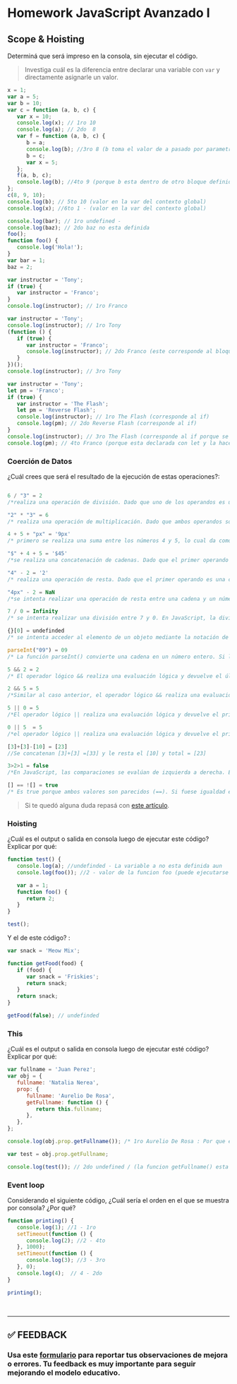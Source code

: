 # Homework JavaScript Avanzado I

## Scope & Hoisting

Determiná que será impreso en la consola, sin ejecutar el código.

> Investiga cuál es la diferencia entre declarar una variable con `var` y directamente asignarle un valor.

```javascript
x = 1;
var a = 5;
var b = 10;
var c = function (a, b, c) {
   var x = 10;
   console.log(x); // 1ro 10
   console.log(a); // 2do  8
   var f = function (a, b, c) {
      b = a;
      console.log(b); //3ro 8 (b toma el valor de a pasado por parametro)
      b = c;
      var x = 5;
   };
   f(a, b, c);
   console.log(b); //4to 9 (porque b esta dentro de otro bloque definida)
};
c(8, 9, 10);      
console.log(b); // 5to 10 (valor en la var del contexto global)
console.log(x); //6to 1 - (valor en la var del contexto global)
```

```javascript
console.log(bar); // 1ro undefined -
console.log(baz); // 2do baz no esta definida
foo();
function foo() {
   console.log('Hola!');
}
var bar = 1;
baz = 2;
```

```javascript
var instructor = 'Tony';
if (true) {
   var instructor = 'Franco';
}
console.log(instructor); // 1ro Franco
```

```javascript
var instructor = 'Tony';
console.log(instructor); // 1ro Tony
(function () {
   if (true) {
      var instructor = 'Franco';
      console.log(instructor); // 2do Franco (este corresponde al bloque del if)
   }
})();
console.log(instructor); // 3ro Tony
```

```javascript
var instructor = 'Tony';
let pm = 'Franco';
if (true) {
   var instructor = 'The Flash';
   let pm = 'Reverse Flash';
   console.log(instructor); // 1ro The Flash (corresponde al if)
   console.log(pm); // 2do Reverse Flash (corresponde al if)
}
console.log(instructor); // 3ro The Flash (corresponde al if porque se modifico su valor)
console.log(pm); // 4to Franco (porque esta declarada con let y la hace una variable en bloque)
``` 

### Coerción de Datos

¿Cuál crees que será el resultado de la ejecución de estas operaciones?:

```javascript

6 / "3" = 2
/*realiza una operación de división. Dado que uno de los operandos es una cadena, JavaScript intentará convertirlo a un número antes de realizar la división.*/

"2" * "3" = 6
/* realiza una operación de multiplicación. Dado que ambos operandos son cadenas que representan números, JavaScript intentará convertirlos a números antes de realizar la multiplicación. */

4 + 5 + "px" = '9px'
/* primero se realiza una suma entre los números 4 y 5, lo cual da como resultado 9. Luego, se concatena la cadena "px" al resultado de la suma. */

"$" + 4 + 5 = '$45'
/*se realiza una concatenación de cadenas. Dado que el primer operando es una cadena, JavaScript interpretará las operaciones restantes como concatenación de cadenas. */

"4" - 2 = '2'
/* realiza una operación de resta. Dado que el primer operando es una cadena que representa un número, JavaScript intentará convertirlo a un número antes de realizar la resta.  */

"4px" - 2 = NaN
/*se intenta realizar una operación de resta entre una cadena y un número. Dado que el segundo operando es un número, JavaScript intentará convertir la cadena "4px" a un número antes de realizar la resta. Sin embargo, la conversión no es posible */

7 / 0 = Infinity
/* se intenta realizar una división entre 7 y 0. En JavaScript, la división por 0 resulta en Infinity */

{}[0] = undefinded
/* se intenta acceder al elemento de un objeto mediante la notación de corchetes. Sin embargo, el objeto vacío {} no tiene ninguna propiedad definida*/

parseInt("09") = 09
/* La función parseInt() convierte una cadena en un número entero. Si la cadena comienza con un número válido, se realizará la conversión. */

5 && 2 = 2
/* El operador lógico && realiza una evaluación lógica y devuelve el último valor evaluado si ambos operandos son verdaderos. Aquí, tanto 5 como 2 se consideran verdaderos en el contexto de la evaluación lógica.*/

2 && 5 = 5
/*Similar al caso anterior, el operador lógico && realiza una evaluación lógica y devuelve el último valor evaluado si ambos operandos son verdaderos. Aquí, tanto 2 como 5 se consideran verdaderos en el contexto de la evaluación lógica.*/

5 || 0 = 5
/*El operador lógico || realiza una evaluación lógica y devuelve el primer valor verdadero que encuentra. Si ninguno de los operandos es verdadero, devuelve el último valor evaluado. Aquí, 5 se considera verdadero en el contexto de la evaluación lógica*/

0 || 5  = 5
/*el operador lógico || realiza una evaluación lógica y devuelve el primer valor verdadero que encuentra. Si ninguno de los operandos es verdadero, devuelve el último valor evaluado. Aquí, 0 se considera falso en el contexto de la evaluación lógica, por lo que se evalúa el siguiente operando 5*/

[3]+[3]-[10] = [23]
//Se concatenan [3]+[3] =[33] y le resta el [10] y total = [23]

3>2>1 = false
/*En JavaScript, las comparaciones se evalúan de izquierda a derecha. En este caso, se evalúa primero 3>2, lo cual devuelve true. Luego, se evalúa true>1, donde true se convierte en 1 en un contexto numérico. Por lo tanto, la expresión se convierte en 1>1, que es falsa. Por lo tanto, el resultado final será false.*/

[] == ![] = true
/* Es true porque ambos valores son parecidos (==). Si fuese igualdad estricta (===) daria false porque uno es un array vacio y el otro es la negacion del array vacio */

```

> Si te quedó alguna duda repasá con [este artículo](http://javascript.info/tutorial/object-conversion).

### Hoisting

¿Cuál es el output o salida en consola luego de ejecutar este código? Explicar por qué:

```javascript
function test() {
   console.log(a); //undefinded - La variable a no esta definida aun
   console.log(foo()); //2 - valor de la funcion foo (puede ejecutarse en cualquier lugar porque es una funcion declarada.)

   var a = 1; 
   function foo() {
      return 2;
   }
}

test();
```

Y el de este código? :

```javascript
var snack = 'Meow Mix';

function getFood(food) {
   if (food) {
      var snack = 'Friskies';
      return snack;
   }
   return snack;
}

getFood(false); // undefinded
```

### This

¿Cuál es el output o salida en consola luego de ejecutar esté código? Explicar por qué:

```javascript
var fullname = 'Juan Perez';
var obj = {
   fullname: 'Natalia Nerea',
   prop: {
      fullname: 'Aurelio De Rosa',
      getFullname: function () {
         return this.fullname;
      },
   },
};

console.log(obj.prop.getFullname()); /* 1ro Aurelio De Rosa : Por que el this. hace referencia a la prop fullname dentro del metodo getFullname test is not a function */

var test = obj.prop.getFullname;

console.log(test()); // 2do undefined / (la funcion getFullname() esta declarada dentro del objeto 'prop', pero la var 'test' esta declarada por fuera con var, por ende hace referencia al contexto global y su valor no esta definido)
```



### Event loop

Considerando el siguiente código, ¿Cuál sería el orden en el que se muestra por consola? ¿Por qué?

```javascript
function printing() {
   console.log(1); //1 - 1ro
   setTimeout(function () {
      console.log(2); //2 - 4to
   }, 1000); 
   setTimeout(function () {
      console.log(3); //3 - 3ro
   }, 0); 
   console.log(4);  // 4 - 2do
}

printing();
```

</br >

---

## **✅ FEEDBACK**

### Usa este [**formulario**](https://docs.google.com/forms/d/e/1FAIpQLSe1MybH_Y-xcp1RP0jKPLndLdJYg8cwyHkSb9MwSrEjoxyzWg/viewform) para reportar tus observaciones de mejora o errores. Tu feedback es muy importante para seguir mejorando el modelo educativo.
